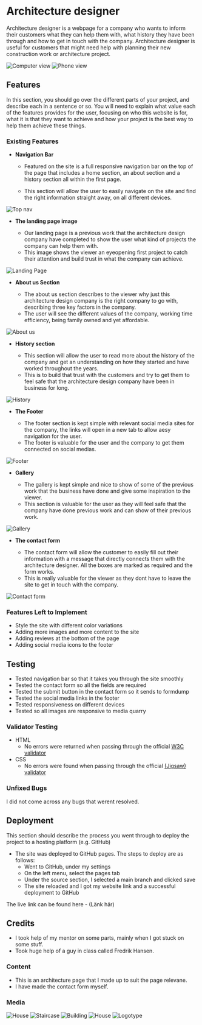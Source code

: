 # Architecture designer

Architecture designer is a webpage for a company who wants to inform their customers what they can help them with, what history they have been through and how to get in touch with the company.
Architecture designer is useful for customers that might need help with planning their new construction work or architecture project.

![Computer view](Images/Site%20view%20comp.png)
![Phone view](Images/Site%20view%20phone.png)

## Features 

In this section, you should go over the different parts of your project, and describe each in a sentence or so. You will need to explain what value each of the features provides for the user, focusing on who this website is for, what it is that they want to achieve and how your project is the best way to help them achieve these things.

### Existing Features

- __Navigation Bar__

  - Featured on the site is a full responsive navigation bar on the top of the page that includes a home section, an about section and a history section all within the first page.

  - This section will allow the user to easily navigate on the site and find the right information straight away, on all different devices.

![Top nav](Images/Topnav.png)

- __The landing page image__

  - Our landing page is a previous work that the architecture design company have completed to show the user what kind of projects the company can help them with. 
  - This image shows the viewer an eyeopening first project to catch their attention and build trust in what the company can achieve.

![Landing Page](Images/Landing%20page.png)

- __About us Section__

  - The about us section describes to the viewer why just this architecture design company is the right company to go with, describing three key factors in the company.
  - The user will see the different values of the company, working time efficiency, being family owned and yet affordable.

![About us](Images/About%20us.png)

- __History section__

  - This section will allow the user to read more about the history of the company and get an understanding on how they started and have worked throughout the years.
  - This is to build that trust with the customers and try to get them to feel safe that the architecture design company have been in business for long. 

![History](Images/History.png)

- __The Footer__ 

  - The footer section is kept simple with relevant social media sites for the company, the links will open in a new tab to allow aesy navigation for the user.
  - The footer is valuable for the user and the company to get them connected on social medias.

![Footer](Images/Footer.png)

- __Gallery__

  - The gallery is kept simple and nice to show of some of the previous work that the business have done and give some inspiration to the viewer.
  - This section is valuable for the user as they will feel safe that the company have done previous work and can show of their previous work. 

![Gallery](Images/Gallery.png)

- __The contact form__

  - The contact form will allow the customer to easily fill out their information with a message that directly connects them with the architecture designer. All the boxes are marked as required and the form works. 
  - This is really valuable for the viewer as they dont have to leave the site to get in touch with the company.

![Contact form](Images/Contact%20form.png)


### Features Left to Implement

- Style the site with different color variations
- Adding more images and more content to the site
- Adding reviews at the bottom of the page
- Adding social media icons to the footer

## Testing 

- Tested navigation bar so that it takes you through the site smoothly
- Tested the contact form so all the fields are required
- Tested the submit button in the contact form so it sends to formdump
- Tested the social media links in the footer
- Tested responsiveness on different devices
- Tested so all images are responsive to media quarry


### Validator Testing 

- HTML
  - No errors were returned when passing through the official [W3C validator](Images/html%20validator.png)
- CSS
  - No errors were found when passing through the official [(Jigsaw) validator](Images/CSS%20validator.png)

### Unfixed Bugs

I did not come across any bugs that werent resolved.

## Deployment

This section should describe the process you went through to deploy the project to a hosting platform (e.g. GitHub) 

- The site was deployed to GitHub pages. The steps to deploy are as follows: 
  - Went to GitHub, under my settings
  - On the left menu, select the pages tab
  - Under the source section, I selected a main branch and clicked save
  - The site reloaded and I got my website link and a successful deployment to GitHub

The live link can be found here - (Länk här)


## Credits 

- I took help of my mentor on some parts, mainly when I got stuck on some stuff.
- Took huge help of a guy in class called Fredrik Hansen.

### Content 

- This is an architecture page that I made up to suit the page relevane.
- I have made the contact form myself.

### Media

![House](https://i.ibb.co/WvWwL4W/building.jpg)
![Staircase](https://i.ibb.co/Rzb2zQ9/staircase-g9834dfa07-1280.jpg)
![Building](https://i.ibb.co/qycCjfc/architecture-g24968616b-1280.jpg)
![House](https://i.ibb.co/WvWwL4W/building.jpg)
![Logotype](https://i.imgur.com/fog2PVl.jpeg)

